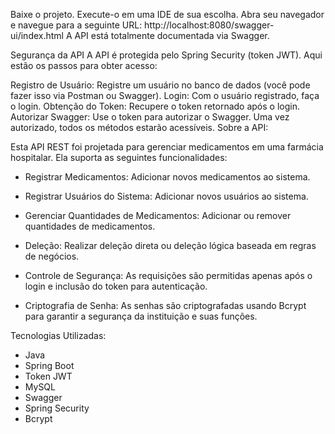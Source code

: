 Baixe o projeto.
Execute-o em uma IDE de sua escolha.
Abra seu navegador e navegue para a seguinte URL:
http://localhost:8080/swagger-ui/index.html
A API está totalmente documentada via Swagger.

Segurança da API
A API é protegida pelo Spring Security (token JWT). Aqui estão os passos para obter acesso:

Registro de Usuário: Registre um usuário no banco de dados (você pode fazer isso via Postman ou Swagger).
Login: Com o usuário registrado, faça o login.
Obtenção do Token: Recupere o token retornado após o login.
Autorizar Swagger: Use o token para autorizar o Swagger. Uma vez autorizado, todos os métodos estarão acessíveis.
Sobre a API:

Esta API REST foi projetada para gerenciar medicamentos em uma farmácia hospitalar. Ela suporta as seguintes funcionalidades:

- Registrar Medicamentos: Adicionar novos medicamentos ao sistema.

- Registrar Usuários do Sistema: Adicionar novos usuários ao sistema.

- Gerenciar Quantidades de Medicamentos: Adicionar ou remover quantidades de medicamentos.

- Deleção: Realizar deleção direta ou deleção lógica baseada em regras de negócios.

- Controle de Segurança: As requisições são permitidas apenas após o login e inclusão do token para autenticação.

- Criptografia de Senha: As senhas são criptografadas usando Bcrypt para garantir a segurança da instituição e suas funções.

Tecnologias Utilizadas:

- Java
- Spring Boot
- Token JWT
- MySQL
- Swagger
- Spring Security
- Bcrypt

